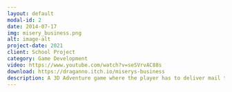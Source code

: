 ```yaml
---
layout: default
modal-id: 2
date: 2014-07-17
img: misery_business.png
alt: image-alt
project-date: 2021
client: School Project
category: Game Development
video: https://www.youtube.com/watch?v=seSVrvAC88s
download: https://draganno.itch.io/miserys-business
description: A 3D Adventure game where the player has to deliver mail to check points without being spotted by an ever searching spotlight.
---
```

